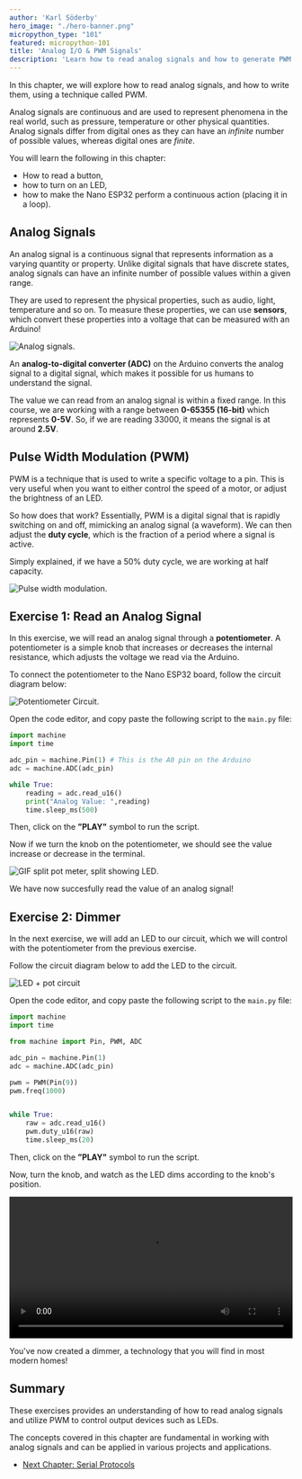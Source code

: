 ```yaml
---
author: 'Karl Söderby'
hero_image: "./hero-banner.png"
micropython_type: "101"
featured: micropython-101
title: 'Analog I/O & PWM Signals'
description: 'Learn how to read analog signals and how to generate PWM signals.'
---
```


In this chapter, we will explore how to read analog signals, and how to write them, using a technique called PWM. 

Analog signals are continuous and are used to represent phenomena in the real world, such as pressure, temperature or other physical quantities. Analog signals differ from digital ones as they can have an *infinite* number of possible values, whereas digital ones are *finite*. 

You will learn the following in this chapter:
- How to read a button,
- how to turn on an LED,
- how to make the Nano ESP32 perform a continuous action (placing it in a loop).

## Analog Signals

An analog signal is a continuous signal that represents information as a varying quantity or property. Unlike digital signals that have discrete states, analog signals can have an infinite number of possible values within a given range.

They are used to represent the physical properties, such as audio, light, temperature and so on. To measure these properties, we can use **sensors**, which convert these properties into a voltage that can be measured with an Arduino! 

![Analog signals.](assets/analog.gif)

An **analog-to-digital converter (ADC)** on the Arduino converts the analog signal to a digital signal, which makes it possible for us humans to understand the signal.

The value we can read from an analog signal is within a fixed range. In this course, we are working with a range between **0-65355 (16-bit)** which represents **0-5V**. So, if we are reading 33000, it means the signal is at around **2.5V**.


## Pulse Width Modulation (PWM)

PWM is a technique that is used to write a specific voltage to a pin. This is very useful when you want to either control the speed of a motor, or adjust the brightness of an LED.

So how does that work? Essentially, PWM is a digital signal that is rapidly switching on and off, mimicking an analog signal (a waveform). We can then adjust the **duty cycle**, which is the fraction of a period where a signal is active. 

Simply explained, if we have a 50% duty cycle, we are working at half capacity.  

![Pulse width modulation.](assets/pwm.gif)

## Exercise 1: Read an Analog Signal

In this exercise, we will read an analog signal through a **potentiometer**. A potentiometer is a simple knob that increases or decreases the internal resistance, which adjusts the voltage we read via the Arduino. 

To connect the potentiometer to the Nano ESP32 board, follow the circuit diagram below:

![Potentiometer Circuit.](assets/potentiometerCircuit.png)

Open the code editor, and copy paste the following script to the `main.py` file:

```python
import machine
import time

adc_pin = machine.Pin(1) # This is the A0 pin on the Arduino
adc = machine.ADC(adc_pin)

while True:
    reading = adc.read_u16()     
    print("Analog Value: ",reading)
    time.sleep_ms(500)
```

Then, click on the **”PLAY"** symbol to run the script. 

Now if we turn the knob on the potentiometer, we should see the value increase or decrease in the terminal.

![GIF split pot meter, split showing LED](assets/analog-values.gif).

We have now succesfully read the value of an analog signal!

## Exercise 2: Dimmer

In the next exercise, we will add an LED to our circuit, which we will control with the potentiometer from the previous exercise.

Follow the circuit diagram below to add the LED to the circuit.

![LED + pot circuit](assets/potledcircuit.png)

Open the code editor, and copy paste the following script to the `main.py` file:

```python
import machine
import time

from machine import Pin, PWM, ADC

adc_pin = machine.Pin(1)
adc = machine.ADC(adc_pin)

pwm = PWM(Pin(9))
pwm.freq(1000)


while True:
    raw = adc.read_u16()  
    pwm.duty_u16(raw)
    time.sleep_ms(20)
```

Then, click on the **”PLAY"** symbol to run the script. 

Now, turn the knob, and watch as the LED dims according to the knob's position.

<video width="100%" loop autoplay>
<source src="assets/pot+led.mp4" type="video/mp4" />
</video>


You've now created a dimmer, a technology that you will find in most modern homes!

## Summary

These exercises provides an understanding of how to read analog signals and utilize PWM to control output devices such as LEDs. 

The concepts covered in this chapter are fundamental in working with analog signals and can be applied in various projects and applications.

- [Next Chapter: Serial Protocols](/micropython-course/course/serial)

